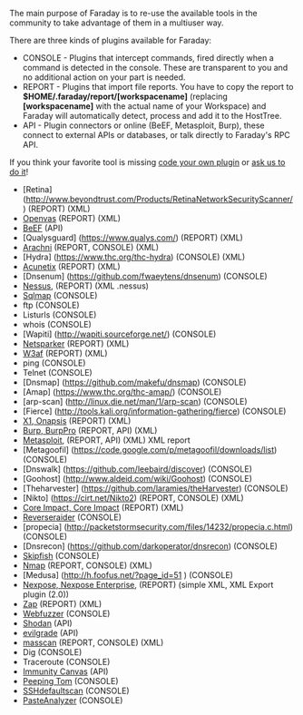The main purpose of Faraday is to re-use the available tools in the community to take advantage of them in a multiuser way.

<a name="types"></a>
There are three kinds of plugins available for Faraday:

 * CONSOLE - Plugins that intercept commands, fired directly when a command is detected in the console. These are transparent to you and no additional action on your part is needed.
 * REPORT - Plugins that import file reports. You have to copy the report to **$HOME/.faraday/report/[workspacename]** (replacing **[workspacename]** with the actual name of your Workspace) and Faraday will automatically detect, process and add it to the HostTree.
 * API - Plugin connectors or online (BeEF, Metasploit, Burp), these connect to external APIs or databases, or talk directly to Faraday's RPC API.

If you think your favorite tool is missing [code your own plugin](https://github.com/infobyte/faraday/wiki/Basic-plugin-development) or [ask us to do it](https://github.com/infobyte/faraday/issues/new)!

* [Retina] (http://www.beyondtrust.com/Products/RetinaNetworkSecurityScanner/) (REPORT) (XML) 
* [Openvas](https://twitter.com/openvas) (REPORT) (XML) 
* [BeEF](https://twitter.com/beefproject) (API)
* [Qualysguard] (https://www.qualys.com/) (REPORT) (XML) 
* [Arachni](https://twitter.com/ArachniScanner) (REPORT, CONSOLE) (XML) 
* [Hydra] (https://www.thc.org/thc-hydra) (CONSOLE) (XML) 
* [Acunetix](https://twitter.com/acunetix) (REPORT) (XML) 
* [Dnsenum] (https://github.com/fwaeytens/dnsenum) (CONSOLE)
* [Nessus](https://twitter.com/tenablesecurity), (REPORT) (XML .nessus)
* [Sqlmap](https://twitter.com/sqlmap) (CONSOLE)
* ftp (CONSOLE)
* Listurls (CONSOLE)
* whois (CONSOLE)
* [Wapiti] (http://wapiti.sourceforge.net/) (CONSOLE)
* [Netsparker](https://twitter.com/Netsparker) (REPORT) (XML)
* [W3af](https://twitter.com/w3af) (REPORT) (XML)
* ping (CONSOLE)
* Telnet (CONSOLE)
* [Dnsmap] (https://github.com/makefu/dnsmap) (CONSOLE)
* [Amap] (https://www.thc.org/thc-amap/) (CONSOLE)
* [arp-scan] (http://linux.die.net/man/1/arp-scan) (CONSOLE) 
* [Fierce] (http://tools.kali.org/information-gathering/fierce) (CONSOLE)
* [X1, Onapsis](https://twitter.com/onapsis) (REPORT) (XML) 
* [Burp, BurpPro](https://twitter.com/Burp_Suite) (REPORT, API) (XML)
* [Metasploit](https://twitter.com/metasploit), (REPORT, API) (XML) XML report
* [Metagoofil] (https://code.google.com/p/metagoofil/downloads/list) (CONSOLE) 
* [Dnswalk] (https://github.com/leebaird/discover) (CONSOLE) 
* [Goohost] (http://www.aldeid.com/wiki/Goohost) (CONSOLE) 
* [Theharvester] (https://github.com/laramies/theHarvester) (CONSOLE) 
* [Nikto] (https://cirt.net/Nikto2) (REPORT, CONSOLE) (XML) 
* [Core Impact, Core Impact](https://twitter.com/CoreSecurity) (REPORT) (XML)
* [Reverseraider](http://sourceforge.net/projects/complemento/files/) (CONSOLE) 
* [propecia] (http://packetstormsecurity.com/files/14232/propecia.c.html) (CONSOLE) 
* [Dnsrecon] (https://github.com/darkoperator/dnsrecon) (CONSOLE) 
* [Skipfish](https://code.google.com/p/skipfish/) (CONSOLE) 
* [Nmap](https://twitter.com/nmap) (REPORT, CONSOLE) (XML) 
* [Medusa] (http://h.foofus.net/?page_id=51 ) (CONSOLE)
* [Nexpose, Nexpose Enterprise](https://twitter.com/rapid7), (REPORT) (simple XML, XML Export plugin (2.0))
* [Zap](https://twitter.com/zaproxy) (REPORT) (XML)
* [Webfuzzer](http://gunzip.altervista.org/g.php?f=projects#webfuzzer) (CONSOLE)
* [Shodan](https://twitter.com/shodanhq) (API)
* [evilgrade](http://twitter.com/infobytesec) (API)
* [masscan](https://twitter.com/ErrataRob) (REPORT, CONSOLE) (XML)
* Dig (CONSOLE)
* Traceroute (CONSOLE)
* [Immunity Canvas](http://www.immunityinc.com/products/canvas/) (API)
* [Peeping Tom](https://bitbucket.org/LaNMaSteR53/peepingtom/) (CONSOLE)
* [SSHdefaultscan](https://github.com/atarantini/sshdefaultscan) (CONSOLE)
* [PasteAnalyzer](https://github.com/Ezequieltbh/pasteAnalyzer) (CONSOLE)